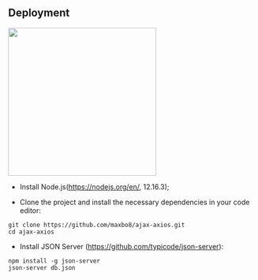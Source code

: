 ## Deployment
<img height="300" src="https://media.giphy.com/media/W4uvtKZv0Uqq55afb3/giphy.gif" />


- Install Node.js(https://nodejs.org/en/, 12.16.3);

- Clone the project and install the necessary dependencies in your code editor:
```
git clone https://github.com/maxbo8/ajax-axios.git
cd ajax-axios
```
- Install JSON Server (https://github.com/typicode/json-server):
```
npm install -g json-server
json-server db.json
```
